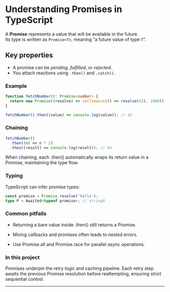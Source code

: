 # Understanding Promises in TypeScript

A **Promise** represents a value that will be available in the future.  
Its type is written as `Promise<T>`, meaning “a future value of type `T`”.

## Key properties

- A promise can be *pending*, *fulfilled*, or *rejected*.
- You attach reactions using `.then()` and `.catch()`.

### Example

```ts
function fetchNumber(): Promise<number> {
  return new Promise((resolve) => setTimeout(() => resolve(42), 1000));
}

fetchNumber().then((value) => console.log(value)); // 42
```

### Chaining

```ts
fetchNumber()
  .then((n) => n * 2)
  .then((result) => console.log(result)); // 84
```

When chaining, each .then() automatically wraps its return value in a Promise, maintaining the type flow.

### Typing

TypeScript can infer promise types:

```ts
const promise = Promise.resolve('hello');
type P = Awaited<typeof promise>; // string0
```

### Common pitfalls

- Returning a bare value inside .then() still returns a Promise.

- Mixing callbacks and promises often leads to nested errors.

- Use Promise.all and Promise.race for parallel async operations.

### In this project

Promises underpin the retry logic and caching pipeline. Each retry step awaits the previous Promise resolution before reattempting, ensuring strict sequential control.

---
